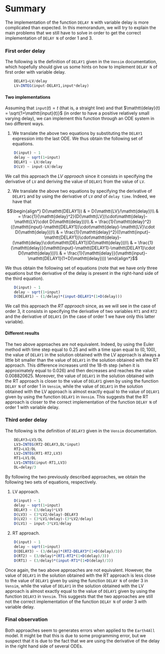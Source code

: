 
# Summary
The implementation of the function `DELAY N` with variable delay is more complicated than expected. In this memorandum, we will try to explain the main problems that we still have to solve in order to get the correct implementation of `DELAY N` of order 1 and 3.

### First order delay
The following is the definition of `DELAY1` given in the `Vensim` documentation, which hopefully should give us some hints on how to implement `DELAY N` of first order with variable delay.

```jl
    DELAY1=LV/delay
    LV=INTEG(input-DELAY1,input*delay)
```
#### Two implementations
Assuming that $\mathtt{input}(t) = t$ (that is, a straight line) and that $\mathtt{delay}(t) = \sqrt{1+\mathtt{input}(t)}$ (in order to have a positive relatively small varying delay), we can implement this function through an ODE system in two different ways.

1. We translate the above two equations by substituting the `DELAY1` expression into the last ODE. We thus obtain the following set of equations.
```jl
    D(input) ~ 1
    delay ~ sqrt(1+input)
    DELAY1 ~ LV/delay
    D(LV) ~ input-LV/delay
```
We call this approach the *LV approach* since it consists in specifying the derivative of `LV` and deriving the value of `DELAY1` from the value of `LV`.

2. We translate the above two equations by specifying the derivative of `DELAY1` and by using the derivative of `LV` *and* of `delay time`. Indeed, we have that
```math
\begin{align*}
D(\mathtt{DELAY1}) & = D(\mathtt{LV}/\mathtt{delay})\\
& = \frac{1}{\mathtt{delay}^2}(D(\mathtt{LV})\cdot\mathtt{delay}-\mathtt{LV}\cdot D(\mathtt{delay}))\\
& = \frac{1}{\mathtt{delay}^2}((\mathtt{input}-\mathtt{DELAY1})\cdot\mathtt{delay}-\mathtt{LV}\cdot D(\mathtt{delay}))\\
& = \frac{1}{\mathtt{delay}^2}((\mathtt{input}-\mathtt{DELAY1})\cdot\mathtt{delay}-(\mathtt{delay}\cdot\mathtt{DELAY1})D(\mathtt{delay}))\\
& = \frac{1}{\mathtt{delay}}(\mathtt{input}-\mathtt{DELAY1}-\mathtt{DELAY1}\cdot D(\mathtt{delay}))\\
& = \frac{1}{\mathtt{delay}}(\mathtt{input}-\mathtt{DELAY1}(1+D(\mathtt{delay})))
\end{align*}
```
We thus obtain the following set of equations (note that we have only three equations but the derivative of the delay is present in the right-hand side of the third equation).
```jl
    D(input) ~ 1
    delay ~ sqrt(1+input)
    D(DELAY1) ~ (1/delay)*(input-DELAY1*(1+D(delay)))
```


We call this approach the *RT approach* since, as we will see in the case of order $3$, it consists in specifying the derivative of two variables `RT1` and `RT2` and the derivative of `DELAY1` (in the case of order $1$ we have only this latter variable).

#### Different results
The two above approaches are not equivalent. Indeed, by using the Euler method with time step equal to $0.25$ and with a time span equal to $(0,100)$, the value of `DELAY1` in the solution obtained with the LV approach is always a little bit smaller than the value of `DELAY1` in the solution obtained with the RT approach. This difference increases until the $18$-th step (when it is approximately equal to $0.026$) and then decreases and reaches the value $0.008820625$. Moreover, the value of `DELAY1` in the solution obtained with the RT approach is closer to the value of `DELAY1` given by using the function `DELAY N` of order $1$ in `Vensim`, while the value of `DELAY1` in the solution obtained with the LV approach is almost exactly equal to the value of `DELAY1` given by using the function `DELAY1` in `Vensim`. This suggests that the RT approach is closer to the correct implementation of the function `DELAY N` of order $1$ with variable delay.

### Third order delay
The following is the definition of `DELAY3` given in the `Vensim` documentation.
```jl
    DELAY3=LV3/DL
    LV3=INTEG(RT2-DELAY3,DL*input)
    RT2=LV2/DL
    LV2=INTEG(RT1-RT2,LV3)
    RT1=LV1/DL
    LV1=INTEG(input-RT1,LV3)
    DL=delay/3
```

By following the two previously described approaches, we obtain the following two sets of equations, respectively.

1. LV approach.
```jl
    D(input) ~ 1
    delay ~ sqrt(1+input)
    DELAY3 ~ (3/delay)*LV3
    D(LV3) ~ (3*LV2/delay)-DELAY3
    D(LV2) ~ (3*LV1/delay)-(3*LV2/delay)
    D(LV1) ~ input-3*LV1/delay
```
2. RT approach.
```jl
    D(input) ~ 1
    delay ~ sqrt(1+input)
    D(DELAY3) ~ (3/delay)*(RT2-DELAY3*(1+D(delay)/3))
    D(RT2) ~ (3/delay)*(RT1-RT2*(1+D(delay)/3))
    D(RT1) ~ (3/delay)*(input-RT1*(1+D(delay)/3))
```

Once again, the two above approaches are not equivalent. However, the value of `DELAY1` in the solution obtained with the RT approach is less close to the value of `DELAY1` given by using the function `DELAY N` of order $3$ in `Vensim`, while the value of `DELAY1` in the solution obtained with the LV approach is almost exactly equal to the value of `DELAY1` given by using the function `DELAY3` in `Vensim`. This suggests that the two approaches are still not the correct implementation of the function `DELAY N` of order $3$ with variable delay.

### Final observation

Both approaches seem to generates errors when applied to the `Earth4All` model. It might be that this is due to some programming error, but we suspect that it is due to the fact that we are using the derivative of the delay in the right hand side of several ODEs.
